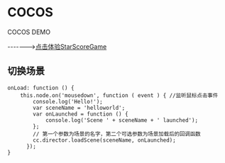 # COCOS
COCOS DEMO


------->[点击体验StarScoreGame](https://fairyly.github.io/COCOS/start_project/build/web-mobile/index.html)


## 切换场景

```
onLoad: function () {
    this.node.on('mousedown', function ( event ) { //监听鼠标点击事件
        console.log('Hello!');
        var sceneName = 'helloworld';
        var onLaunched = function () {
            console.log('Scene ' + sceneName + ' launched');
        };
        // 第一个参数为场景的名字，第二个可选参数为场景加载后的回调函数
        cc.director.loadScene(sceneName, onLaunched);
      });
}
```
